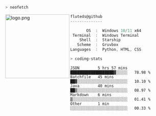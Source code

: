 ```zsh
> neofetch
```

<!--img align="left" src="https://github.com/fluteds.png" alt="logo.png" width="200"/>-->
<img align="left" src="https://external-content.duckduckgo.com/iu/?u=https%3A%2F%2F78.media.tumblr.com%2F975fca5f82161b190efdcaa05ffbd4ec%2Ftumblr_p6q6m9TJF01x3p3jmo1_500.png&f=1&nofb=1" alt="logo.png" width="200"/>

```csharp
fluteds@github
--------------

       OS  :  Windows 10/11 x64
 Terminal  :  Windows Terminal
    Shell  :  Starship
   Scheme  :  Gruvbox
Languages  :  Python, HTML, CSS
```

```zsh
> coding-stats
```

<!--START_SECTION:waka-->

```text
JSON        5 hrs 57 mins   ███████████████████▓░░░░░   78.98 %
Batchfile   45 mins         ██▓░░░░░░░░░░░░░░░░░░░░░░   10.10 %
Java        40 mins         ██▒░░░░░░░░░░░░░░░░░░░░░░   08.97 %
Markdown    6 mins          ▒░░░░░░░░░░░░░░░░░░░░░░░░   01.41 %
Other       1 min           ░░░░░░░░░░░░░░░░░░░░░░░░░   00.33 %
```

<!--END_SECTION:waka-->
